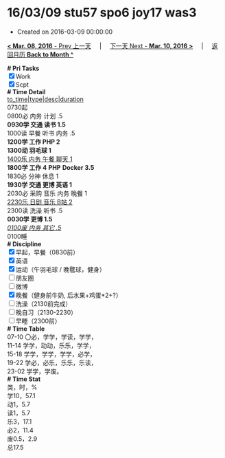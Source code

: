 # 16/03/09 stu57 spo6 joy17 was3

- Created on 2016-03-09 00:00:00

[**< Mar. 08, 2016** - Prev 上一天](/lifelogs/2016/03/d08.md) &nbsp; &nbsp; | &nbsp; &nbsp; [下一天 Next - **Mar. 10, 2016 >**](/lifelogs/2016/03/d10.md) &nbsp; &nbsp; |  &nbsp; &nbsp; [返回月历 **Back to Month ^**](/lifelogs/2016/03/index.md)
<br/><div><b># Pri Tasks</b></div><div><input checked="true" type="checkbox"/>Work</div><div><input checked="true" type="checkbox"/>Scpt</div><div><b># Time Detail</b></div><div><u>to_time|type|desc|duration</u></div><div>0730起</div><div>0800必 内务 计划 .5</div><div><b>0930学 交通 读书 1.5</b></div><div>1000读 早餐 听书 内务 .5</div><div><b>1200学 工作 PHP 2</b></div><div><b>1300动 羽毛球 1</b></div><div><u>1400乐 内务 午餐 聊天 1</u></div><div><b>1800学 工作 4</b> <b>PHP</b> <b>Docker 3.5</b></div><div>1830必 分神 休息 1</div><div><b>1930学 交通 更博 英语 1</b></div><div>2030必 采购 音乐 内务 晚餐 1</div><div><u>2230乐 日剧 音乐 B站 2</u></div><div>2300读 洗澡 听书 .5</div><div><b>0030学 更博 1.5</b></div><div><u><i>0100废 内务 其它 .5</i></u></div><div>0100睡</div><div><b># Discipline</b></div><div><input checked="true" type="checkbox"/>早起，早餐（0830前）</div><div><input checked="true" type="checkbox"/>英语</div><div><input checked="true" type="checkbox"/>运动（午羽毛球 / 晚毽球，健身）</div><div><input type="checkbox"/>朋友圈</div><div><input type="checkbox"/>微博</div><div><input checked="true" type="checkbox"/>晚餐（健身前牛奶, 后水果+鸡蛋*2+?）</div><div><input type="checkbox"/>洗澡（2130前完成）</div><div><input type="checkbox"/>晚自习（2130-2230）</div><div><input type="checkbox"/>早睡（2300前）</div><div><b># Time Table</b></div><div>07-10 〇必，学学，学读，学学，</div><div>11-14 学学，动动，乐乐，学学，</div><div>15-18 学学，学学，学学，必学，</div><div>19-22 学必，必乐，乐乐，乐读，</div><div>23-02 学学，学废。</div><div><b># Time Stat</b></div><div>类，时，%</div><div>学10，57.1</div><div>动1，5.7</div><div>读1，5.7</div><div>乐3，17.1</div><div>必2，11.4</div><div>废0.5，2.9</div><div>总17.5</div>

